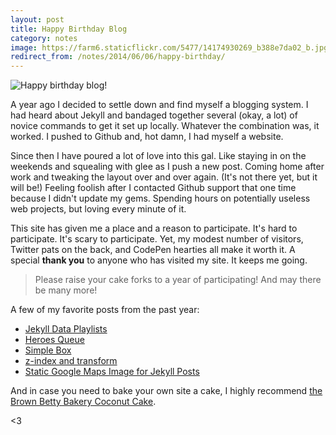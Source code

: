 ```yaml
---
layout: post
title: Happy Birthday Blog
category: notes
image: https://farm6.staticflickr.com/5477/14174930269_b388e7da02_b.jpg
redirect_from: /notes/2014/06/06/happy-birthday/
---
```



<div class="photos">
<img src="https://farm6.staticflickr.com/5477/14174930269_b388e7da02_b.jpg" alt="Happy birthday blog!">
</div>

A year ago I decided to settle down and find myself a blogging system. I had heard about Jekyll and bandaged together several (okay, a lot) of novice commands to get it set up locally. Whatever the combination was, it worked. I pushed to Github and, hot damn, I had myself a website.

Since then I have poured a lot of love into this gal. Like staying in on the weekends and squealing with glee as I push a new post. Coming home after work and tweaking the layout over and over again. (It's not there yet, but it will be!) Feeling foolish after I contacted Github support that one time because I didn't update my gems. Spending hours on potentially useless web projects, but loving every minute of it.

This site has given me a place and a reason to participate. It's hard to participate. It's scary to participate. Yet, my modest number of visitors, Twitter pats on the back, and CodePen hearties all make it worth it. A special **thank you** to anyone who has visited my site. It keeps me going.

> Please raise your cake forks to a year of participating! And may there be many more!

A few of my favorite posts from the past year:

* [Jekyll Data Playlists]({{site.url}}/code/2014/03/23/jekyll-data-playlists/)
* [Heroes Queue](/code/2013/12/06/heroes-queue/)
* [Simple Box](/code/2013/12/04/simple-box/)
* [z-index and transform](/code/2014/01/01/z-index-and-transform/)
* [Static Google Maps Image for Jekyll Posts](/code/2013/09/06/google-maps-images-api-for-jekyll/)

And in case you need to bake your own site a cake, I highly recommend [the Brown Betty Bakery Coconut Cake](http://leitesculinaria.com/83362/recipes-brown-betty-bakery-coconut-cake.html).

<3
